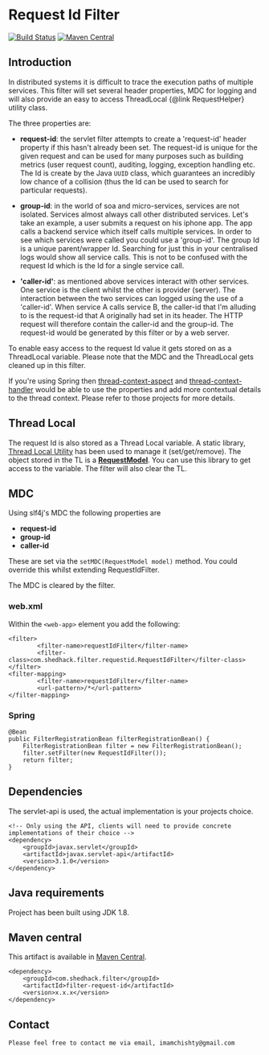 # Request Id Filter

[![Build Status](https://travis-ci.org/imamchishty/filter-request-id.svg?branch=master "filter-request-id")](https://travis-ci.org/imamchishty/filter-request-id) [![Maven Central](https://maven-badges.herokuapp.com/maven-central/com.shedhack.filter/filter-request-id/badge.svg?style=plastic)](https://maven-badges.herokuapp.com/maven-central/com.shedhack.filter/filter-request-id)

## Introduction
In distributed systems it is difficult to trace the execution paths of multiple services.
This filter will set several header properties, MDC for logging and will also provide an easy to access ThreadLocal {@link RequestHelper} utility class.

The three properties are:

- __request-id__: the servlet filter attempts to create a 'request-id' header property 
if this hasn't already been set. The request-id is unique for the given request and can be used
for many purposes such as building metrics (user request count), auditing,
logging, exception handling etc. The Id is create by the Java `UUID` class, which guarantees an
incredibly low chance of a collision (thus the Id can be used to search for particular requests).

- __group-id__: in the world of soa and micro-services, services are not isolated. Services almost
always call other distributed services. Let's take an example, a user submits a request on his
iphone app. The app calls a backend service which itself calls multiple services. In order to see
which services were called you could use a 'group-id'. The group Id is a unique parent/wrapper Id.
Searching for just this in your centralised logs would show all service calls. This is not to be
confused with the request Id which is the Id for a single service call.

- __'caller-id'__: as mentioned above services interact with other services. One service is the client
whilst the other is provider (server). The interaction between the two services can logged
using the use of a 'caller-id'. When service A calls service B, the caller-id that I'm
alluding to is the request-id that A originally had set in its header. The HTTP request
will therefore contain the caller-id and the group-id. The request-id would be generated by this
filter or by a web server.
 
To enable easy access to the request Id value it gets stored on as a ThreadLocal variable.
Please note that the MDC and the ThreadLocal gets cleaned up in this filter.

If you're using Spring then [thread-context-aspect](https://github.com/imamchishty/thread-context-aspect) and [thread-context-handler](https://github.com/imamchishty/thread-context-handler) would be able to use the properties and add more contextual details to the thread context. Please refer to those projects for more details.

## Thread Local

The request Id is also stored as a Thread Local variable. A static library, [Thread Local Utility](https://github.com/imamchishty/filter-request-id/blob/master/src/main/java/com/shedhack/filter/requestid/helper/RequestHelper.java) has been used to manage it (set/get/remove). The object stored in the TL is a [__RequestModel__](https://github.com/imamchishty/filter-request-id/blob/master/src/main/java/com/shedhack/filter/requestid/model/RequestModel.java).
You can use this library to get access to the variable. The filter will also clear the TL. 

## MDC

Using slf4j's MDC the following properties are 

- __request-id__
- __group-id__
- __caller-id__

These are set via the `setMDC(RequestModel model)` method. You could override this whilst extending RequestIdFilter. 

The MDC is cleared by the filter.

### web.xml

Within the `<web-app>` element you add the following:

	<filter> 
    		<filter-name>requestIdFilter</filter-name>
    		<filter-class>com.shedhack.filter.requestid.RequestIdFilter</filter-class> 
  	</filter> 
  	<filter-mapping> 
    		<filter-name>requestIdFilter</filter-name>
    		<url-pattern>/*</url-pattern> 
  	</filter-mapping> 

### Spring

    @Bean
    public FilterRegistrationBean filterRegistrationBean() {
        FilterRegistrationBean filter = new FilterRegistrationBean();
        filter.setFilter(new RequestIdFilter());
        return filter;
    }

## Dependencies

The servlet-api is used, the actual implementation is your projects choice.

    <!-- Only using the API, clients will need to provide concrete implementations of their choice -->
    <dependency>
        <groupId>javax.servlet</groupId>
        <artifactId>javax.servlet-api</artifactId>
        <version>3.1.0</version>
    </dependency>
        
## Java requirements

Project has been built using JDK 1.8.

## Maven central

This artifact is available in [Maven Central](https://maven-badges.herokuapp.com/maven-central/com.shedhack.filter/filter-request-id).
 
    <dependency>
        <groupId>com.shedhack.filter</groupId>
        <artifactId>filter-request-id</artifactId>
        <version>x.x.x</version>
    </dependency>    


Contact
-------

	Please feel free to contact me via email, imamchishty@gmail.com
